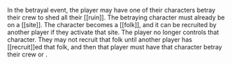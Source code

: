 In the betrayal event, the player may have one of their characters betray their crew to shed all their [[ruin]]. The betraying character must already be on a [[site]]. The character becomes a [[folk]], and it can be recruited by another player if they activate that site. The player no longer controls that character. They may not recruit that folk until another player has [[recruit]]ed that folk, and then that player must have that character betray their crew or . 
